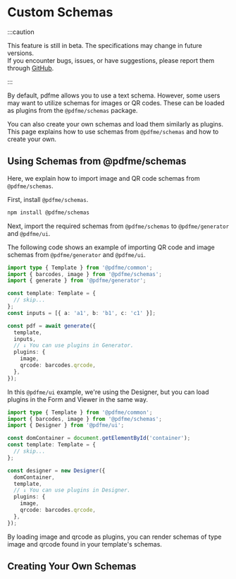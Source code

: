 # Custom Schemas

:::caution

This feature is still in beta. The specifications may change in future versions.  
If you encounter bugs, issues, or have suggestions, please report them through [GitHub](https://github.com/pdfme/pdfme/issues/new/choose).

:::

By default, pdfme allows you to use a text schema. However, some users may want to utilize schemas for images or QR codes.
These can be loaded as plugins from the `@pdfme/schemas` package.

You can also create your own schemas and load them similarly as plugins.
This page explains how to use schemas from `@pdfme/schemas` and how to create your own.

## Using Schemas from @pdfme/schemas

Here, we explain how to import image and QR code schemas from `@pdfme/schemas`.

First, install `@pdfme/schemas`.

```bash
npm install @pdfme/schemas
```

Next, import the required schemas from `@pdfme/schemas` to `@pdfme/generator` and `@pdfme/ui`.

The following code shows an example of importing QR code and image schemas from `@pdfme/generator` and `@pdfme/ui`.

```ts
import type { Template } from '@pdfme/common';
import { barcodes, image } from '@pdfme/schemas';
import { generate } from '@pdfme/generator';

const template: Template = {
  // skip...
};
const inputs = [{ a: 'a1', b: 'b1', c: 'c1' }];

const pdf = await generate({
  template,
  inputs,
  // ↓ You can use plugins in Generator.
  plugins: {
    image,
    qrcode: barcodes.qrcode,
  },
});
```

In this `@pdfme/ui` example, we're using the Designer, but you can load plugins in the Form and Viewer in the same way.

```ts
import type { Template } from '@pdfme/common';
import { barcodes, image } from '@pdfme/schemas';
import { Designer } from '@pdfme/ui';

const domContainer = document.getElementById('container');
const template: Template = {
  // skip...
};

const designer = new Designer({
  domContainer,
  template,
  // ↓ You can use plugins in Designer.
  plugins: {
    image,
    qrcode: barcodes.qrcode,
  },
});
```

By loading image and qrcode as plugins, you can render schemas of type image and qrcode found in your template's schemas.

## Creating Your Own Schemas

<!-- FIXME from here  -->

